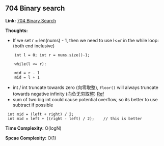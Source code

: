 ## 704 Binary search 

**Link:** [704 Binary Search](https://leetcode.com/problems/binary-search/)

**Thoughts:** 

 - If we set r = len(nums) - 1, then we need to use l<=r in the while loop: (both end inclusive)

```
    int l = 0; int r = nums.size()-1;
    
    while(l <= r):    
```  
```
    mid = r - 1
    mid = l + 1
```

- int / int truncate towards zero (向零取整), ``floor()`` will always truncate towards negative infinity (向负无穷取整) [Ref](https://stackoverflow.com/questions/3300290/cast-to-int-vs-floor)
- sum of two big int could cause potential overflow, so its better to use subtract if possible

```
 int mid = (left + right) / 2;
 int mid = left + ((right - left) / 2);    // this is better
```


**Time Complexity:**  O(logN)

**Spcae Complexity:**  O(1)
